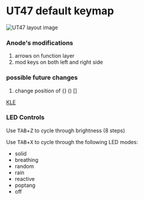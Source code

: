 # UT47 default keymap

![UT47 layout image](https://i.imgur.com/Tsz5qsF.png)
### Anode's modifications
1. arrows on function layer
2. mod keys on both left and right side



### possible future changes
1. change position of {} () [] 

[KLE](http://www.keyboard-layout-editor.com/##@@_y:0%3B&=Esc&=Q&=W&=E&=R&=T&=Y&=U&=I&=O&=P&_w:1.5%3B&=Back%20Space&_x:0.25&a:4&f:4&w:4&h:4&d:true%3B&=%3Cb%3EGNAP!%3C%2F%2Fb%3E%3Cp%3E%3Cp%3EMinimum%20stagger%3Cp%3E47%20key%20layout%3B&@_a:7&f:3&w:1.25%3B&=Tab&=A&=S&=D&=F&=G&=H&=J&=K&=L&=%2F%3B&_w:1.25%3B&=%27%3B&@_w:1.5%3B&=Shift&=Z&=X&=C&=V&=B&=N&=M&=,&=.&=%2F%2F&=Return%3B&@=Ctrl&=Alt&=Super&=Menu&_w:1.25%3B&=%2F&dArr%2F%3B&_w:2%3B&=&_w:1.25%3B&=%2F&uArr%2F%3B&=%2F&larr%2F%3B&=%2F&darr%2F%3B&=%2F&uarr%2F%3B&=%2F&rarr%2F%3B%3B&=undefined)

### LED Controls

Use <kbd>TAB</kbd>+<kbd>Z</kbd> to cycle through brightness (8 steps)

Use <kbd>TAB</kbd>+<kbd>X</kbd> to cycle through the following LED modes: 

- solid
- breathing
- random
- rain
- reactive
- poptang
- off
